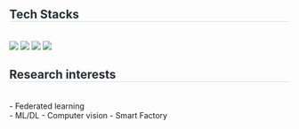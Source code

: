 <div style="text-align: left;">
    <h2 style="border-bottom: 1px solid #d8dee4; color: #282d33;"> Tech Stacks </h2> <br> 
    <div style="margin: ; text-align: left;" "text-align: left;"> <img src="https://img.shields.io/badge/Python-3776AB?style=flat-square&logo=Python&logoColor=white">
          <img src="https://img.shields.io/badge/PyTorch-EE4C2C?style=flat-square&logo=PyTorch&logoColor=white">
          <img src="https://img.shields.io/badge/C-A8B9CC?style=flat-square&logo=C&logoColor=white">
          <img src="https://img.shields.io/badge/Github-181717?style=flat-square&logo=Github&logoColor=white">
          </div>
    </div>
    
<div style="text-align: left;">
    <h2 style="border-bottom: 1px solid #d8dee4; color: #282d33;"> Research interests </h2> <br>
    <div style="margin: ; text-align: left;" "text-align: left;"> - Federated learning
    </div> - ML/DL - Computer vision - Smart Factory
    </div>

